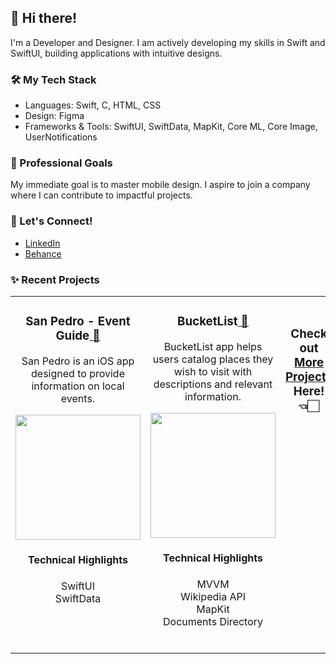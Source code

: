 <h2>👋 Hi there!</h2>

<p>I'm a Developer and Designer. I am actively developing my skills in Swift and SwiftUI, building applications with intuitive designs.</p>

<h3>🛠️ My Tech Stack</h3>
<ul>
  <li>Languages: Swift, C, HTML, CSS</li>
  <li>Design: Figma</li>
  <li>Frameworks & Tools: SwiftUI, SwiftData, MapKit, Core ML, Core Image, UserNotifications</li>
  
</ul>

<h3>🎯 Professional Goals</h3>
<p>My immediate goal is to master mobile design. I aspire to join a company where I can contribute to impactful projects.</p>

<h3>🤝 Let's Connect!</h3>
<ul>
  <li><a href="https://www.linkedin.com/in/ricardo-nlo/">LinkedIn</a></li>
  <li><a href="https://www.behance.net/ricardolopezn/projects">Behance</a></li>
</ul>

<h3>✨ Recent Projects</h3>
<table>
<tr>

<!-- PROJECT 1 -->

<td valign="top" align="center" width="380">
<h3>San Pedro - Event Guide<a href="https://github.com/ricardonovelot/SanPedroEventGuide"> 🔗</a></h3>  

<p>San Pedro is an iOS app designed to provide information on local events.</p>
<a href="https://github.com/ricardonovelot/SanPedroEventGuide">
<img src="https://github.com/ricardonovelot/EventosSanPedro/assets/84286086/f582f6ef-5b37-4587-81c0-c827469adf5a" width="200">
</a>
<h4>Technical Highlights</h4>
<p>
  SwiftUI<br>
  SwiftData
</p>
<br>
</td>

<!-- PROJECT 2 -->


<td valign="top" align="center" width="380">
<h3>BucketList<a href="https://github.com/ricardonovelot/BucketList"> 🔗</a></h3>  

<p>BucketList app helps users catalog places they wish to visit with descriptions and relevant information.</p>

<a href="https://github.com/ricardonovelot/BucketList">
<img src="https://github.com/ricardonovelot/ricardonovelot/assets/84286086/e047d227-08d8-4032-97e4-c6c0a30e07fa" width="200">
</a>
  
<h4>Technical Highlights</h4>
<p>
  MVVM<br>
  Wikipedia API<br>
  MapKit<br>
  Documents Directory
</p>
<br>

</td>

<!-- PROJECT 3 -->

<td valign="top" align="center" width="380">

  <br>
<h3 align="center">Check out <a href="https://github.com/ricardonovelot/ricardonovelot/blob/main/Old-Projects.md">More Projects</a> Here! 👈🏻</h3>
<br>

<!--
<h3>RememberPeople<a href="https://github.com/ricardonovelot/RememberPeople"> 🔗</a></h3>  

<p>RememberPeople helps users remember people names.</p>
<a href="https://github.com/ricardonovelot/RememberPeople">
<img src="https://github.com/ricardonovelot/RememberPeople/assets/84286086/12b87059-083d-453f-9048-e34e90fe2b4d" width="200">
</a>
<h4>Technical Highlights</h4>
<p>
  CoreData<br>
  PhotosUI<br>
</p>
<br>
-->

</td>
</tr>
</table>


<br>
